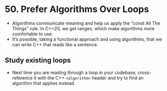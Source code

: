 # 50. Prefer Algorithms Over Loops

- Algorithms communicate meaning and help us apply the “const All The Things” rule. In C++20, we get ranges, which make algorithms more comfortable to use.
- It’s possible, taking a functional approach and using algorithms, that we can write C++ that reads like a sentence. 
## Study existing loops 

- Next time you are reading through a loop in your codebase, cross-reference it with the C++ `<algorithm>` header and try to find an algorithm that applies instead.